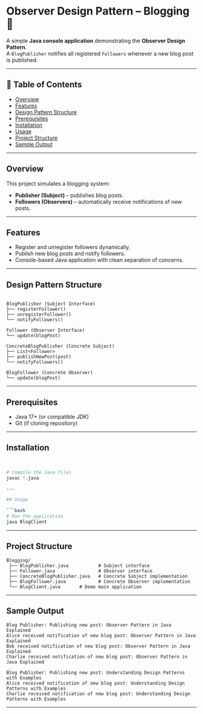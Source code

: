 
# Observer Design Pattern – Blogging 📝

A simple **Java console application** demonstrating the **Observer Design Pattern**.  
A `BlogPublisher` notifies all registered `Followers` whenever a new blog post is published.

---

## 📜 Table of Contents
- [Overview](#overview)
- [Features](#features)
- [Design Pattern Structure](#design-pattern-structure)
- [Prerequisites](#prerequisites)
- [Installation](#installation)
- [Usage](#usage)
- [Project Structure](#project-structure)
- [Sample Output](#sample-output)


---

## Overview
This project simulates a blogging system:
- **Publisher (Subject)** – publishes blog posts.
- **Followers (Observers)** – automatically receive notifications of new posts.

---

## Features
- Register and unregister followers dynamically.
- Publish new blog posts and notify followers.
- Console-based Java application with clean separation of concerns.

---

## Design Pattern Structure  

```

BlogPublisher (Subject Interface)
├── registerFollower()
├── unregisterFollower()
└── notifyFollowers()

Follower (Observer Interface)
└── update(blogPost)

ConcreteBlogPublisher (Concrete Subject)
├── List<Follower>
├── publishNewPost(post)
└── notifyFollowers()

BlogFollower (Concrete Observer)
└── update(blogPost)

````

---

## Prerequisites
- Java 17+ (or compatible JDK)
- Git (if cloning repository)

---

## Installation
```bash


# Compile the Java files
javac *.java

---

## Usage

```bash
# Run the application
java BlogClient
```

---

## Project Structure

```
Blogging/
 ├── BlogPublisher.java           # Subject interface
 ├── Follower.java                # Observer interface
 ├── ConcreteBlogPublisher.java   # Concrete Subject implementation
 ├── BlogFollower.java            # Concrete Observer implementation
 └── BlogClient.java       # Demo main application
```

---

## Sample Output

```
Blog Publisher: Publishing new post: Observer Pattern in Java Explained
Alice received notification of new blog post: Observer Pattern in Java Explained
Bob received notification of new blog post: Observer Pattern in Java Explained
Charlie received notification of new blog post: Observer Pattern in Java Explained

Blog Publisher: Publishing new post: Understanding Design Patterns with Examples
Alice received notification of new blog post: Understanding Design Patterns with Examples
Charlie received notification of new blog post: Understanding Design Patterns with Examples
```

---
